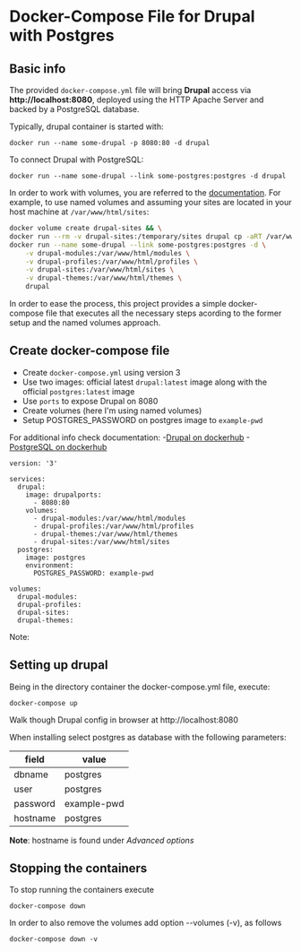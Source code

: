 # Docker-Compose File for Drupal with Postgres

## Basic info

The provided `docker-compose.yml` file will bring **Drupal** access via **http://localhost:8080**, deployed using the HTTP Apache Server and backed by a PostgreSQL database.

Typically, drupal container is started with:

    docker run --name some-drupal -p 8080:80 -d drupal

To connect Drupal with PostgreSQL:

    docker run --name some-drupal --link some-postgres:postgres -d drupal

In order to work with volumes, you are referred to the  [documentation](https://hub.docker.com/_/drupal/). For example, to use named volumes and assuming your sites are located in your host machine at `/var/www/html/sites`:

```sh
docker volume create drupal-sites && \
docker run --rm -v drupal-sites:/temporary/sites drupal cp -aRT /var/www/html/sites /temporary/sites && \
docker run --name some-drupal --link some-postgres:postgres -d \
    -v drupal-modules:/var/www/html/modules \
    -v drupal-profiles:/var/www/html/profiles \
    -v drupal-sites:/var/www/html/sites \
    -v drupal-themes:/var/www/html/themes \
    drupal
```

In order to ease the process, this project provides a simple docker-compose file that executes all the necessary steps acording to the former setup and the named volumes approach.

## Create docker-compose file

- Create `docker-compose.yml` using version 3
- Use two images: official latest `drupal:latest` image along with the official `postgres:latest` image
- Use `ports` to expose Drupal on 8080
- Create volumes (here I'm using named volumes)
- Setup POSTGRES_PASSWORD on postgres image to `example-pwd`

For additional info check documentation: 
-[Drupal on dockerhub](https://hub.docker.com/_/drupal/)
-[PostgreSQL on dockerhub](https://hub.docker.com/_/postgres)

```docker
version: '3'

services:
  drupal:
    image: drupalports:
      - 8080:80
    volumes:
      - drupal-modules:/var/www/html/modules
      - drupal-profiles:/var/www/html/profiles
      - drupal-themes:/var/www/html/themes
      - drupal-sites:/var/www/html/sites
  postgres:
    image: postgres
    environment:
      POSTGRES_PASSWORD: example-pwd

volumes:
  drupal-modules:
  drupal-profiles:
  drupal-sites:
  drupal-themes:
```

Note:

## Setting up drupal

Being in the directory container the docker-compose.yml file, execute:

    docker-compose up

Walk though Drupal config in browser at http://localhost:8080

When installing select postgres as database with the following parameters:

| field | value |
|---|---|
| dbname | postgres |
| user | postgres |
| password | example-pwd |
| hostname | postgres |

**Note**: hostname is found under *Advanced options*

## Stopping the containers

To stop running the containers execute

    docker-compose down

In order to also remove the volumes add option --volumes (-v), as follows

    docker-compose down -v